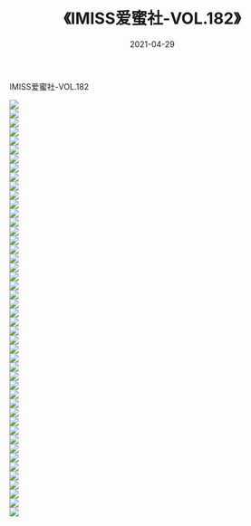 ﻿---
layout: post
title:  《IMISS爱蜜社-VOL.182》
date:   2021-04-29
img: http://img.660000.xyz/Sharelink/网络美图/2021/IMISS爱蜜社-VOL.182/000.jpg
categories: [美女, 清纯, 唯美]
---

IMISS爱蜜社-VOL.182

  ![](http://img.660000.xyz/Sharelink/网络美图/2021/IMISS爱蜜社-VOL.182/001.jpg) <br> ![](http://img.660000.xyz/Sharelink/网络美图/2021/IMISS爱蜜社-VOL.182/002.jpg) <br> ![](http://img.660000.xyz/Sharelink/网络美图/2021/IMISS爱蜜社-VOL.182/003.jpg) <br> ![](http://img.660000.xyz/Sharelink/网络美图/2021/IMISS爱蜜社-VOL.182/004.jpg) <br> ![](http://img.660000.xyz/Sharelink/网络美图/2021/IMISS爱蜜社-VOL.182/005.jpg) <br> ![](http://img.660000.xyz/Sharelink/网络美图/2021/IMISS爱蜜社-VOL.182/006.jpg) <br> ![](http://img.660000.xyz/Sharelink/网络美图/2021/IMISS爱蜜社-VOL.182/007.jpg) <br> ![](http://img.660000.xyz/Sharelink/网络美图/2021/IMISS爱蜜社-VOL.182/008.jpg) <br> ![](http://img.660000.xyz/Sharelink/网络美图/2021/IMISS爱蜜社-VOL.182/009.jpg) <br> ![](http://img.660000.xyz/Sharelink/网络美图/2021/IMISS爱蜜社-VOL.182/010.jpg) <br> ![](http://img.660000.xyz/Sharelink/网络美图/2021/IMISS爱蜜社-VOL.182/011.jpg) <br> ![](http://img.660000.xyz/Sharelink/网络美图/2021/IMISS爱蜜社-VOL.182/012.jpg) <br> ![](http://img.660000.xyz/Sharelink/网络美图/2021/IMISS爱蜜社-VOL.182/013.jpg) <br> ![](http://img.660000.xyz/Sharelink/网络美图/2021/IMISS爱蜜社-VOL.182/014.jpg) <br> ![](http://img.660000.xyz/Sharelink/网络美图/2021/IMISS爱蜜社-VOL.182/015.jpg) <br> ![](http://img.660000.xyz/Sharelink/网络美图/2021/IMISS爱蜜社-VOL.182/016.jpg) <br> ![](http://img.660000.xyz/Sharelink/网络美图/2021/IMISS爱蜜社-VOL.182/017.jpg) <br> ![](http://img.660000.xyz/Sharelink/网络美图/2021/IMISS爱蜜社-VOL.182/018.jpg) <br> ![](http://img.660000.xyz/Sharelink/网络美图/2021/IMISS爱蜜社-VOL.182/019.jpg) <br> ![](http://img.660000.xyz/Sharelink/网络美图/2021/IMISS爱蜜社-VOL.182/020.jpg) <br> ![](http://img.660000.xyz/Sharelink/网络美图/2021/IMISS爱蜜社-VOL.182/021.jpg) <br> ![](http://img.660000.xyz/Sharelink/网络美图/2021/IMISS爱蜜社-VOL.182/022.jpg) <br> ![](http://img.660000.xyz/Sharelink/网络美图/2021/IMISS爱蜜社-VOL.182/023.jpg) <br> ![](http://img.660000.xyz/Sharelink/网络美图/2021/IMISS爱蜜社-VOL.182/024.jpg) <br> ![](http://img.660000.xyz/Sharelink/网络美图/2021/IMISS爱蜜社-VOL.182/025.jpg) <br> ![](http://img.660000.xyz/Sharelink/网络美图/2021/IMISS爱蜜社-VOL.182/026.jpg) <br> ![](http://img.660000.xyz/Sharelink/网络美图/2021/IMISS爱蜜社-VOL.182/027.jpg) <br> ![](http://img.660000.xyz/Sharelink/网络美图/2021/IMISS爱蜜社-VOL.182/028.jpg) <br> ![](http://img.660000.xyz/Sharelink/网络美图/2021/IMISS爱蜜社-VOL.182/029.jpg) <br> ![](http://img.660000.xyz/Sharelink/网络美图/2021/IMISS爱蜜社-VOL.182/030.jpg) <br> ![](http://img.660000.xyz/Sharelink/网络美图/2021/IMISS爱蜜社-VOL.182/031.jpg) <br> ![](http://img.660000.xyz/Sharelink/网络美图/2021/IMISS爱蜜社-VOL.182/032.jpg) <br> ![](http://img.660000.xyz/Sharelink/网络美图/2021/IMISS爱蜜社-VOL.182/033.jpg) <br> ![](http://img.660000.xyz/Sharelink/网络美图/2021/IMISS爱蜜社-VOL.182/034.jpg) <br> ![](http://img.660000.xyz/Sharelink/网络美图/2021/IMISS爱蜜社-VOL.182/035.jpg) <br> ![](http://img.660000.xyz/Sharelink/网络美图/2021/IMISS爱蜜社-VOL.182/036.jpg) <br> ![](http://img.660000.xyz/Sharelink/网络美图/2021/IMISS爱蜜社-VOL.182/037.jpg) <br> ![](http://img.660000.xyz/Sharelink/网络美图/2021/IMISS爱蜜社-VOL.182/038.jpg) <br> ![](http://img.660000.xyz/Sharelink/网络美图/2021/IMISS爱蜜社-VOL.182/039.jpg) <br> ![](http://img.660000.xyz/Sharelink/网络美图/2021/IMISS爱蜜社-VOL.182/040.jpg) <br> ![](http://img.660000.xyz/Sharelink/网络美图/2021/IMISS爱蜜社-VOL.182/041.jpg) <br> ![](http://img.660000.xyz/Sharelink/网络美图/2021/IMISS爱蜜社-VOL.182/042.jpg) <br> ![](http://img.660000.xyz/Sharelink/网络美图/2021/IMISS爱蜜社-VOL.182/043.jpg) <br> ![](http://img.660000.xyz/Sharelink/网络美图/2021/IMISS爱蜜社-VOL.182/044.jpg) <br> ![](http://img.660000.xyz/Sharelink/网络美图/2021/IMISS爱蜜社-VOL.182/045.jpg) <br> ![](http://img.660000.xyz/Sharelink/网络美图/2021/IMISS爱蜜社-VOL.182/046.jpg) <br>